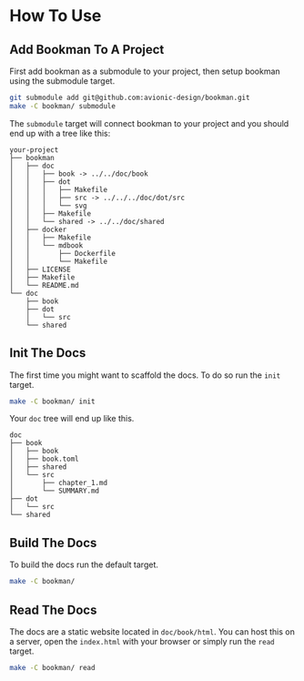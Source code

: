 # How To Use

## Add Bookman To A Project
First add bookman as a submodule to your project,
then setup bookman using the submodule target.
```bash
git submodule add git@github.com:avionic-design/bookman.git
make -C bookman/ submodule
```

The `submodule` target will connect bookman to your project and
you should end up with a tree like this:
```
your-project
├── bookman
│   ├── doc
│   │   ├── book -> ../../doc/book
│   │   ├── dot
│   │   │   ├── Makefile
│   │   │   ├── src -> ../../../doc/dot/src
│   │   │   └── svg
│   │   ├── Makefile
│   │   └── shared -> ../../doc/shared
│   ├── docker
│   │   ├── Makefile
│   │   └── mdbook
│   │       ├── Dockerfile
│   │       └── Makefile
│   ├── LICENSE
│   ├── Makefile
│   └── README.md
└── doc
    ├── book
    ├── dot
    │   └── src
    └── shared
```

## Init The Docs
The first time you might want to scaffold the docs.
To do so run the `init` target.
```bash
make -C bookman/ init
```

Your `doc` tree will end up like this.
```
doc
├── book
│   ├── book
│   ├── book.toml
│   ├── shared
│   └── src
│       ├── chapter_1.md
│       └── SUMMARY.md
├── dot
│   └── src
└── shared
```

## Build The Docs
To build the docs run the default target.
```bash
make -C bookman/
```

## Read The Docs
The docs are a static website located in `doc/book/html`. You can host this on a server,
open the `index.html` with your browser or simply run the `read` target.
```bash
make -C bookman/ read
```
